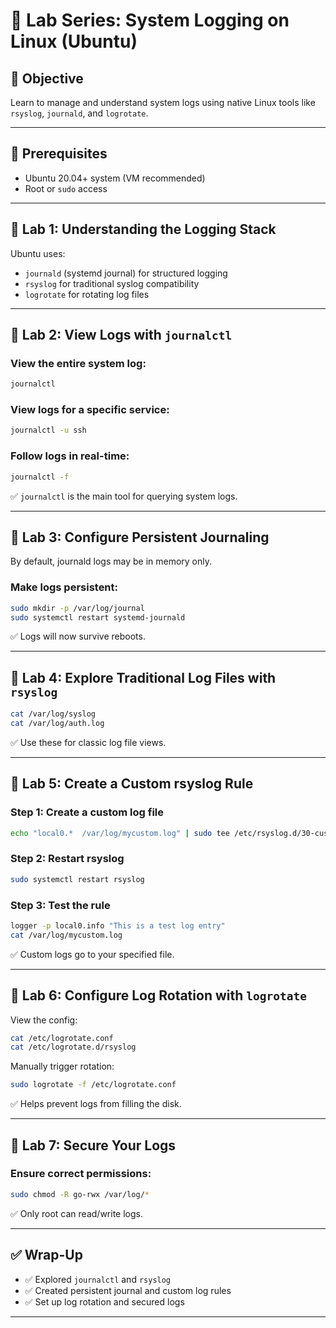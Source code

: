 # 🧪 Lab Series: System Logging on Linux (Ubuntu)

## 🎯 Objective
Learn to manage and understand system logs using native Linux tools like `rsyslog`, `journald`, and `logrotate`.

---

## 🧰 Prerequisites

- Ubuntu 20.04+ system (VM recommended)
- Root or `sudo` access

---

## 🔹 Lab 1: Understanding the Logging Stack

Ubuntu uses:
- `journald` (systemd journal) for structured logging
- `rsyslog` for traditional syslog compatibility
- `logrotate` for rotating log files

---

## 🔹 Lab 2: View Logs with `journalctl`

### View the entire system log:

```bash
journalctl
```

### View logs for a specific service:

```bash
journalctl -u ssh
```

### Follow logs in real-time:

```bash
journalctl -f
```

✅ `journalctl` is the main tool for querying system logs.

---

## 🔹 Lab 3: Configure Persistent Journaling

By default, journald logs may be in memory only.

### Make logs persistent:

```bash
sudo mkdir -p /var/log/journal
sudo systemctl restart systemd-journald
```

✅ Logs will now survive reboots.

---

## 🔹 Lab 4: Explore Traditional Log Files with `rsyslog`

```bash
cat /var/log/syslog
cat /var/log/auth.log
```

✅ Use these for classic log file views.

---

## 🔹 Lab 5: Create a Custom rsyslog Rule

### Step 1: Create a custom log file

```bash
echo "local0.*  /var/log/mycustom.log" | sudo tee /etc/rsyslog.d/30-custom.conf
```

### Step 2: Restart rsyslog

```bash
sudo systemctl restart rsyslog
```

### Step 3: Test the rule

```bash
logger -p local0.info "This is a test log entry"
cat /var/log/mycustom.log
```

✅ Custom logs go to your specified file.

---

## 🔹 Lab 6: Configure Log Rotation with `logrotate`

View the config:

```bash
cat /etc/logrotate.conf
cat /etc/logrotate.d/rsyslog
```

Manually trigger rotation:

```bash
sudo logrotate -f /etc/logrotate.conf
```

✅ Helps prevent logs from filling the disk.

---

## 🔹 Lab 7: Secure Your Logs

### Ensure correct permissions:

```bash
sudo chmod -R go-rwx /var/log/*
```

✅ Only root can read/write logs.

---

## ✅ Wrap-Up

- ✅ Explored `journalctl` and `rsyslog`
- ✅ Created persistent journal and custom log rules
- ✅ Set up log rotation and secured logs

---